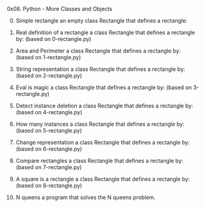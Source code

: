 0x08. Python - More Classes and Objects

0. Simple rectangle
an empty class Rectangle that defines a rectangle:

1. Real definition of a rectangle
a class Rectangle that defines a rectangle by: (based on 0-rectangle.py)

2. Area and Perimeter
a class Rectangle that defines a rectangle by: (based on 1-rectangle.py)

3. String representation
a class Rectangle that defines a rectangle by: (based on 2-rectangle.py)

4. Eval is magic
a class Rectangle that defines a rectangle by: (based on 3-rectangle.py)

5. Detect instance deletion
a class Rectangle that defines a rectangle by: (based on 4-rectangle.py)

6. How many instances
a class Rectangle that defines a rectangle by: (based on 5-rectangle.py)

7. Change representation
a class Rectangle that defines a rectangle by: (based on 6-rectangle.py)

8. Compare rectangles
a class Rectangle that defines a rectangle by: (based on 7-rectangle.py)

9. A square is a rectangle
a class Rectangle that defines a rectangle by: (based on 8-rectangle.py)

10. N queens
a program that solves the N queens problem.
